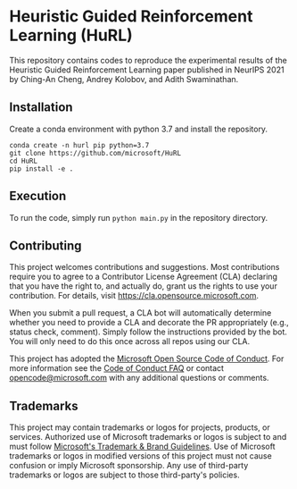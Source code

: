 # Heuristic Guided Reinforcement Learning (HuRL)


This repository contains codes to reproduce the experimental results of the Heuristic Guided Reinforcement Learning paper published in NeurIPS 2021 by Ching-An Cheng, Andrey Kolobov, and Adith Swaminathan.

## Installation

Create a conda environment with python 3.7 and install the repository.

    conda create -n hurl pip python=3.7
    git clone https://github.com/microsoft/HuRL
    cd HuRL
    pip install -e .


## Execution

To run the code, simply run `python main.py` in the repository directory.

## Contributing

This project welcomes contributions and suggestions.  Most contributions require you to agree to a
Contributor License Agreement (CLA) declaring that you have the right to, and actually do, grant us
the rights to use your contribution. For details, visit https://cla.opensource.microsoft.com.

When you submit a pull request, a CLA bot will automatically determine whether you need to provide
a CLA and decorate the PR appropriately (e.g., status check, comment). Simply follow the instructions
provided by the bot. You will only need to do this once across all repos using our CLA.

This project has adopted the [Microsoft Open Source Code of Conduct](https://opensource.microsoft.com/codeofconduct/).
For more information see the [Code of Conduct FAQ](https://opensource.microsoft.com/codeofconduct/faq/) or
contact [opencode@microsoft.com](mailto:opencode@microsoft.com) with any additional questions or comments.

## Trademarks

This project may contain trademarks or logos for projects, products, or services. Authorized use of Microsoft
trademarks or logos is subject to and must follow
[Microsoft's Trademark & Brand Guidelines](https://www.microsoft.com/en-us/legal/intellectualproperty/trademarks/usage/general).
Use of Microsoft trademarks or logos in modified versions of this project must not cause confusion or imply Microsoft sponsorship.
Any use of third-party trademarks or logos are subject to those third-party's policies.
